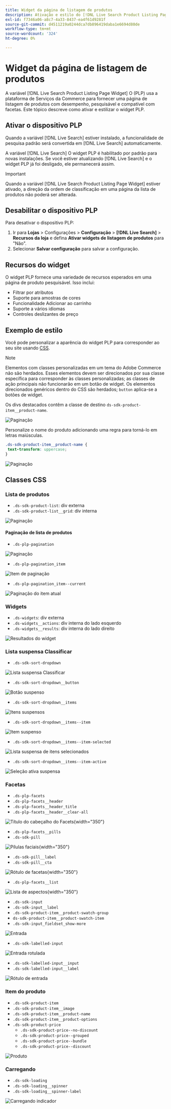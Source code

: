 ```yaml
---
title: Widget da página de listagem de produtos
description: Ativação e estilo do [!DNL Live Search Product Listing Page Widget]
exl-id: f7346a06-a8c7-4a33-8437-ea4f61d9281f
source-git-commit: d4511219a0244dca7db896419daba1e6694d80de
workflow-type: tm+mt
source-wordcount: '324'
ht-degree: 0%

---
```


# Widget da página de listagem de produtos

A variável [!DNL Live Search Product Listing Page Widget] O (PLP) usa a plataforma de Serviços da Commerce para fornecer uma página de listagem de produtos com desempenho, pesquisável e compatível com facetas. Este tópico descreve como ativar e estilizar o widget PLP.

## Ativar o dispositivo PLP

Quando a variável [!DNL Live Search] estiver instalado, a funcionalidade de pesquisa padrão será convertida em [!DNL Live Search] automaticamente.

A variável [!DNL Live Search] O widget PLP é habilitado por padrão para novas instalações. Se você estiver atualizando [!DNL Live Search] e o widget PLP já foi desligado, ele permanecerá assim.

>[!IMPORTANT]
>
>Quando a variável [!DNL Live Search Product Listing Page Widget] estiver ativado, a direção da ordem de classificação em uma página da lista de produtos não poderá ser alterada.

## Desabilitar o dispositivo PLP

Para desativar o dispositivo PLP:

1. Ir para **Lojas** > Configurações > **Configuração** > **[!DNL Live Search]** > **Recursos da loja** e defina **Ativar widgets de listagem de produtos** para &quot;Não&quot;.
1. Selecionar **Salvar configuração** para salvar a configuração.

## Recursos do widget

O widget PLP fornece uma variedade de recursos esperados em uma página de produto pesquisável. Isso inclui:

* Filtrar por atributos
* Suporte para amostras de cores
* Funcionalidade Adicionar ao carrinho
* Suporte a vários idiomas
* Controles deslizantes de preço

## Exemplo de estilo

Você pode personalizar a aparência do widget PLP para corresponder ao seu site usando [CSS](https://developer.adobe.com/commerce/frontend-core/guide/css/).

>[!NOTE]
>
>Elementos com classes personalizadas em um tema do Adobe Commerce não são herdados. Esses elementos devem ser direcionados por sua classe específica para corresponder às classes personalizadas; as classes de ação principais não funcionarão em um botão de widget.
>Os elementos direcionados genéricos dentro do CSS são herdados; `button` aplica-se a botões de widget.

Os divs destacados contêm a classe de destino `ds-sdk-product-item__product-name`.

![Paginação](assets/plp-css-example.png)

Personalize o nome do produto adicionando uma regra para torná-lo em letras maiúsculas.

```css
.ds-sdk-product-item__product-name {
 text-transform: uppercase;
}
```

![Paginação](assets/plp-css-example-after.png)

## Classes CSS

### Lista de produtos

* `.ds-sdk-product-list`: div externa
* `.ds-sdk-product-list__grid`: div interna

![Paginação](assets/plp-css-product-list.png)

#### Paginação de lista de produtos

* `.ds-plp-pagination`

![Paginação](assets/plp-css-pagination.png)

* `.ds-plp-pagination_item`

![Item de paginação](assets/plp-css-pagination-item.png)

* `.ds-plp-pagination_item--current`

![Paginação do item atual](assets/plp-css-pagination-item-current.png)

### Widgets

* `.ds-widgets`: div externa
* `.ds-widgets__actions`: div interna do lado esquerdo
* `.ds-widgets__results`: div interna do lado direito

![Resultados do widget](assets/plp-css-widgets.png)

### Lista suspensa Classificar

* `.ds-sdk-sort-dropdown`

![Lista suspensa Classificar](assets/plp-css-dropdown.png)

* `.ds-sdk-sort-dropdown__button`

![Botão suspenso](assets/plp-css-dropdown-button.png)

* `.ds-sdk-sort-dropdown__items`

![Itens suspensos](assets/plp-css-dropdown-items.png)

* `.ds-sdk-sort-dropdown__items--item`

![Item suspenso](assets/plp-css-dropdown-item.png)

* `.ds-sdk-sort-dropdown__items--item-selected`

![Lista suspensa de itens selecionados](assets/plp-css-dropdown-selected.png)

* `.ds-sdk-sort-dropdown__items--item-active`

![Seleção ativa suspensa](assets/plp-css-dropdown-active.png)

### Facetas

* `.ds-plp-facets`
* `.ds-plp-facets__header`
* `.ds-plp-facets__header_title`
* `.ds-plp-facets__header__clear-all`

![Título do cabeçalho do Facets](assets/plp-css-facets-title-clear.png){width="350"}

* `.ds-plp-facets__pills`
* `.ds-sdk-pill`

![Pílulas faciais](assets/plp-css-facets-pill.png){width="350"}

* `.ds-sdk-pill__label`
* `.ds-sdk-pill__cta`

![Rótulo de facetas](assets/plp-css-pill-label-cta.png){width="350"}

* `.ds-plp-facets__list`

![Lista de aspectos](assets/plp-css-facets-list.png){width="350"}

* `.ds-sdk-input`
* `.ds-sdk-input__label`
* `.ds-sdk-product-item__product-swatch-group`
* `ds-sdk-product-item__product-swatch-item`
* `.ds-sdk-input_fieldset_show-more`

![Entrada](assets/plp-css-sdk-input.png)

* `.ds-sdk-labelled-input`

![Entrada rotulada](assets/plp-css-labelled-input.png)

* `.ds-sdk-labelled-input__input`
* `.ds-sdk-labelled-input__label`

![Rótulo de entrada](assets/plp-css-labelled-input-label.png)

### Item do produto

* `.ds-sdk-product-item`
* `.ds-sdk-product-item__image`
* `.ds-sdk-product-item__product-name`
* `.ds-sdk-product-item__product-options`
* `.ds-sdk-product-price`
   * `.ds-sdk-product-price--no-discount`
   * `.ds-sdk-product-price--grouped`
   * `.ds-sdk-product-price--bundle`
   * `.ds-sdk-product-price--discount`

![Produto](assets/plp-css-product.png)

### Carregando

* `.ds-sdk-loading`
* `.ds-sdk-loading__spinner`
* `.ds-sdk-loading__spinner-label`

![Carregando indicador](assets/plp-css-loading.png)
